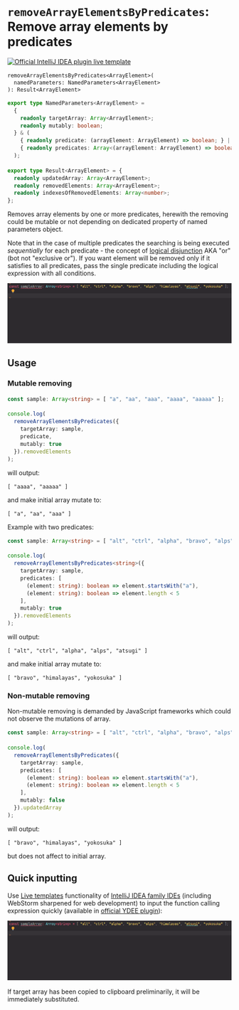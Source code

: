 # `removeArrayElementsByPredicates`: Remove array elements by predicates

[![Official IntelliJ IDEA plugin live template](https://img.shields.io/badge/IntelliJ_IDEA_Live_Template-rmaebp-blue.svg?style=flat)](https://plugins.jetbrains.com/plugin/17638-yamato-daiwa-es-extensions)

```
removeArrayElementsByPredicates<ArrayElement>(
  namedParameters: NamedParameters<ArrayElement>
): Result<ArrayElement>
```

```typescript
export type NamedParameters<ArrayElement> =
  {
    readonly targetArray: Array<ArrayElement>;
    readonly mutably: boolean;
  } & (
    { readonly predicate: (arrayElement: ArrayElement) => boolean; } |
    { readonly predicates: Array<(arrayElement: ArrayElement) => boolean>; }
  );

export type Result<ArrayElement> = {
  readonly updatedArray: Array<ArrayElement>;
  readonly removedElements: Array<ArrayElement>;
  readonly indexesOfRemovedElements: Array<number>;
};
```

Removes array elements by one or more predicates, herewith the removing could be mutable or not depending on dedicated 
property of named parameters object. 

Note that in the case of multiple predicates the searching is being executed *sequentially* for each predicate - the 
concept of [logical disjunction](https://en.wikipedia.org/wiki/Logical_disjunction) AKA "or" (bot not "exclusive or").
If you want element will be removed only if it satisfies to all predicates, pass the single predicate including the
logical expression with all conditions.

![](removeArrayElementsByPredicates-LiveTemplateDemo.gif)


## Usage
### Mutable removing

```typescript
const sample: Array<string> = [ "a", "aa", "aaa", "aaaa", "aaaaa" ];

console.log(
  removeArrayElementsByPredicates({
    targetArray: sample,
    predicate,
    mutably: true
  }).removedElements
);
```

will output:

```
[ "aaaa", "aaaaa" ]
```

and make initial array mutate to:

```
[ "a", "aa", "aaa" ]
```

Example with two predicates:

```typescript
const sample: Array<string> = [ "alt", "ctrl", "alpha", "bravo", "alps", "himalayas", "atsugi", "yokosuka" ];

console.log(
  removeArrayElementsByPredicates<string>({
    targetArray: sample,
    predicates: [
      (element: string): boolean => element.startsWith("a"),
      (element: string): boolean => element.length < 5
    ],
    mutably: true
  }).removedElements
);
```

will output:

```
[ "alt", "ctrl", "alpha", "alps", "atsugi" ]
```

and make initial array mutate to:

```
[ "bravo", "himalayas", "yokosuka" ]
```


### Non-mutable removing

Non-mutable removing is demanded by JavaScript frameworks which could not observe the mutations of array.

```typescript
const sample: Array<string> = [ "alt", "ctrl", "alpha", "bravo", "alps", "himalayas", "atsugi", "yokosuka" ];

console.log(
  removeArrayElementsByPredicates({
    targetArray: sample,
    predicates: [
      (element: string): boolean => element.startsWith("a"),
      (element: string): boolean => element.length < 5
    ],
    mutably: false
  }).updatedArray
); 
```

will output:

```
[ "bravo", "himalayas", "yokosuka" ]
```

but does not affect to initial array.


## Quick inputting

Use [Live templates](https://www.jetbrains.com/help/idea/using-live-templates.html#live_templates_types) functionality
of [IntelliJ IDEA family IDEs](https://www.jetbrains.com/idea/) (including WebStorm sharpened for web development)
to input the function calling expression quickly (available in [official YDEE plugin](https://plugins.jetbrains.com/plugin/17638-yamato-daiwa-es-extensions)):

![](removeArrayElementsByPredicates-LiveTemplateDemo.gif)

If target array has been copied to clipboard preliminarily, it will be immediately substituted.
